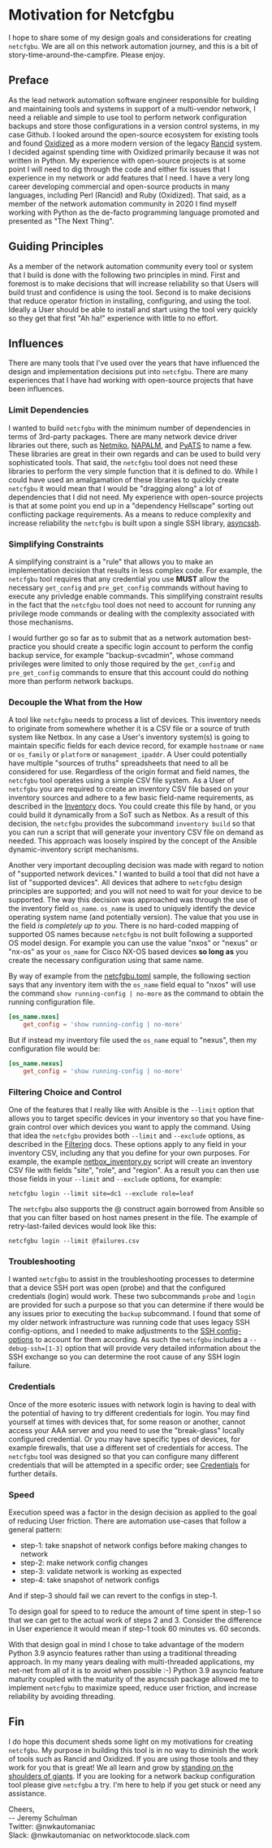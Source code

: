 # Motivation for Netcfgbu

I hope to share some of my design goals and considerations for creating
`netcfgbu`.  We are all on this network automation journey, and this is a bit
of story-time-around-the-campfire.  Please enjoy.

## Preface

As the lead network automation software engineer responsible for building and
maintaining tools and systems in support of a multi-vendor network, I need a
reliable and simple to use tool to perform network configuration backups and
store those configurations in a version control systems, in my case Github.  I
looked around the open-source ecosystem for existing tools and found
[Oxidized](https://github.com/ytti/oxidized) as a more modern version of the
legacy [Rancid](https://shrubbery.net/rancid/) system.  I decided against
spending time with Oxidized primarily because it was not written in Python. My
experience with open-source projects is at some point I will need to dig
through the code and either fix issues that I experience in my network or add
features that I need.  I have a very long career developing commercial and
open-source products in many languages, including Perl (Rancid) and Ruby
(Oxidized).  That said, as a member of the network automation community in 2020
I find myself working with Python as the de-facto programming language promoted
and presented as "The Next Thing".

## Guiding Principles

As a member of the network automation community every tool or system that I
build is done with the following two principles in mind.  First and foremost is
to make decisions that will increase reliability so that Users will build trust
and confidence is using the tool.  Second is to make decisions that reduce
operator friction in installing, configuring, and using the tool.  Ideally a
User should be able to install and start using the tool very quickly so they
get that first "Ah ha!" experience with little to no effort.

## Influences

There are many tools that I've used over the years that have influenced the design
and implementation decisions put into `netcfgbu`.  There are many experiences
that I have had working with open-source projects that have been influences.

### Limit Dependencies

I wanted to build `netcfgbu` with the minimum number of dependencies in terms
of 3rd-party packages.  There are many network device driver libraries out
there, such as [Netmiko](https://github.com/ktbyers/netmiko),
[NAPALM](https://github.com/napalm-automation/napalm), and
[PyATS](https://github.com/CiscoTestAutomation/pyats) to name a few.  These
libraries are great in their own regards and can be used to build very
sophisticated tools.  That said, the `netcfgbu` tool does not need these
libraries to perform the very simple function that it is defined to do.  While
I could have used an amalgamation of these libraries to quickly create
`netcfgbu` it would mean that I would be "dragging along" a lot of dependencies
that I did not need.  My experience with open-source projects is that at
some point you end up in a "dependency Hellscape" sorting out conflicting
package requirements.  As a means to reduce complexity and increase reliability
the `netcfgbu` is built upon a single SSH library, [asyncssh](https://github.com/ronf/asyncssh).

### Simplifying Constraints

A simplifying constraint is a "rule" that allows you to make an implementation
decision that results in less complex code.  For example, the `netcfgbu` tool
requires that any credential you use **MUST** allow the necessary `get_config`
and `pre_get_config` commands without having to execute any privledge enable
commands.  This simplifying constraint results in the fact that the `netcfgbu`
tool does not need to account for running any privilege mode commands or
dealing with the complexity associated with those mechanisms.

I would further go so far as to submit that as a network automation best-practice
you should create a specific login account to perform the config backup service, for example
"backup-svcadmin", whose command privileges were limited to only those
required by the `get_config` and `pre_get_config` commands to ensure that this
account could do nothing more than perform network backups.

### Decouple the What from the How

A tool like `netcfgbu` needs to process a list of devices.  This inventory
needs to originate from somewhere whether it is a CSV file or a source of truth
system like Netbox.  In any case a User's inventory system(s) is going to
maintain specific fields for each device record, for example `hostname` or
`name` or `os_family` or `platform` or `management_ipaddr`.  A User could
potentially have multiple "sources of truths" spreadsheets that need to all be
considered for use.  Regardless of the origin format and field names, the
`netcfgbu` tool operates using a simple CSV file system. As a User of
`netcfgbu` you are required to create an inventory CSV file based on your
inventory sources and adhere to a few basic field-name requirements, as
described in the [Inventory](inventory.md) docs.  You could create this file by
hand, or you could build it dynamically from a SoT such as Netbox.  As a result
of this decision, the `netcfgbu` provides the subcommand `inventory build` so
that you can run a script that will generate your inventory CSV file on demand
as needed.  This approach was loosely inspired by the concept of the Ansible
dynamic-inventory script mechanisms.

Another very important decoupling decision was made with regard to notion of
"supported network devices."  I wanted to build a tool that did not have a list
of "supported devices".  All devices that adhere to `netcfgbu` design
principles are supported; and you will not need to wait for your device to be
supported. The way this decision was approached was through the use of the
inventory field `os_name`.  `os_name` is used to uniquely identify the device
operating system name (and potentially version). The value that you use in the
field *is completely up to you*.  There is no hard-coded mapping of supported
OS names because `netcfgbu` is not built following a supported OS model design.
For example you can use the value "nxos" or "nexus" or "nx-os" as your
`os_name` for Cisco NX-OS based devices **so long as** you create the necessary
configuration using that same name.

By way of example from the [netcfgbu.toml](../examples/netcfgbu.toml) sample, the
following section says that any inventory item with the `os_name` field equal
to "nxos" will use the command `show running-config | no-more` as the command
to obtain the running configuration file.

```toml
[os_name.nxos]
    get_config = 'show running-config | no-more'
```

But if instead my inventory file used the `os_name` equal to "nexus", then my
configuration file would be:

```toml
[os_name.nexus]
    get_config = 'show running-config | no-more'
```

### Filtering Choice and Control

One of the features that I really like with Ansible is the `--limit` option
that allows you to target specific devices in your inventory so that you have
fine-grain control over which devices you want to apply the command.  Using
that idea the `netcfgbu` provides both `--limit` and `--exclude` options, as
described in the [Filtering](usage-filtering.md) docs.  These options apply to
any field in your inventory CSV, including any that you define for your own purposes.
For example, the example [netbox_inventory.py](../netbox/netbox_inventory.py) script
will create an inventory CSV file with fields "site", "role", and "region".  As a
result you can then use those fields in your `--limit` and `--exclude` options,
for example:

```shell script
netcfgbu login --limit site=dc1 --exclude role=leaf
```

The `netcfgbu` also supports the @<filename> construct again borrowed from
Ansible so that you can filter based on host names present in the file.  The
example of retry-last-failed devices would look like this:

```shell script
netcfgbu login --limit @failures.csv
```

### Troubleshooting

I wanted `netcfgbu` to assist in the troubleshooting processes to determine
that a device SSH port was open (probe) and that the configured credentials
(login) would work.  These two subcommands `probe` and `login` are provided for
such a purpose so that you can determine if there would be any issues prior to
executing the `backup` subcommand.  I found that some of my older network
infrastructure was running code that uses legacy SSH config-options, and I needed
to make adjustments to the [SSH config-options](config-ssh-options.md) to account
for them according.  As such the `netcfgbu` includes a `--debug-ssh=[1-3]` option
that will provide very detailed information about the SSH exchange so you can
determine the root cause of any SSH login failure.

### Credentials

Once of the more esoteric issues with network login is having to deal with the
potential of having to try different credentials for login.  You may find
yourself at times with devices that, for some reason or another, cannot access
your AAA server and you need to use the "break-glass" locally configured
credential.  Or you may have specific types of devices, for example firewalls,
that use a different set of credentials for access.  The `netcfgbu` tool was
designed so that you can configure many different credentials that will be
attempted in a specific order; see [Credentials](config-credentials.md) for
further details.

### Speed

Execution speed was a factor in the design decision as applied to the goal
of reducing User friction.  There are automation use-cases that follow
a general pattern:

* step-1: take snapshot of network configs before making changes to network
* step-2: make network config changes
* step-3: validate network is working as expected
* step-4: take snapshot of network configs

And if step-3 should fail we can revert to the configs in step-1.

To design goal for speed to to reduce the amount of time spent in step-1 so
that we can get to the actual work of steps 2 and 3.  Consider the difference
in User experience it would mean if step-1 took 60 minutes vs. 60 seconds.

With that design goal in mind I chose to take advantage of the modern Python
3.9 asyncio features rather than using a traditional threading approach.  In my
many years dealing with multi-threaded applications, my net-net from all of it
is to avoid when possible :-)  Python 3.9 asyncio feature maturity coupled with
the maturity of the asyncssh package allowed me to implement `netcfgbu` to
maximize speed, reduce user friction, and increase reliability by avoiding
threading.

## Fin

I do hope this document sheds some light on my motivations for creating
`netcfgbu`. My purpose in building this tool is in no way to diminish the work
of tools such as Rancid and Oxidized.  If you are using those tools and they
work for you that is great!  We all learn and grow by [standing on the
shoulders of
giants](https://en.wikipedia.org/wiki/Standing_on_the_shoulders_of_giants). If
you are looking for a network backup configuration tool please give `netcfgbu`
a try.  I'm here to help if you get stuck or need any assistance.

Cheers,<br/>
-- Jeremy Schulman<br/>
Twitter: @nwkautomaniac<br/>
Slack: @nwkautomaniac on networktocode.slack.com
